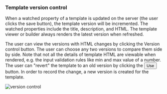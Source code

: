 ### Template version control

When a watched property of a template is updated on the server (the user clicks
the save button), the template version will be incremented. The watched
properties include the title, description, and HTML. The template viewer or
builder always renders the latest version when refreshed.

The user can view the versions with HTML changes by clicking the
<a data-toggle="tooltip" title="Check and switch versions" class="btn btn-primary">Version
control</a> button. The user can choose any two versions to compare them side by
side. Note that not all the details of template HTML are viewable when rendered,
e.g. the input validation rules like min and max value of a number. The user can
"revert" the template to an old version by clicking the
<button data-toggle="tooltip" title="Create a new version" class="btn btn-primary use">Use</button>
button. In order to record the change, a new version is created for the
template.

<img src="../images/version-control.png" alt="version control">
